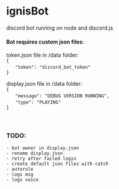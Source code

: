 # ignisBot
discord bot running on node and discord.js<br>

#### Bot requires custom json files:
token.json file in /data folder:<br>
  `{`<br>
&nbsp;&nbsp;&nbsp;&nbsp;&nbsp;&nbsp;`"token": "discord_bot_token"`<br>
  `}`<br>

  display.json file in /data folder:<br>
  `{`<br>
&nbsp;&nbsp;&nbsp;&nbsp;&nbsp;&nbsp;`"message": "DEBUG VERSION RUNNING",`<br>
&nbsp;&nbsp;&nbsp;&nbsp;&nbsp;&nbsp;`"type": "PLAYING"`<br>
  `}`<br>
<br><br>
### TODO:
    - bot owner in display.json
    - rename display.json
    - retry after failed login
    - create default json files with catch
    - autorole
    - logs msg
    - logs voice
